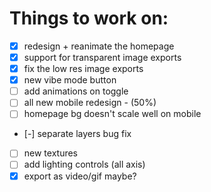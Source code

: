 # Things to work on:

- [x] redesign + reanimate the homepage
- [x] support for transparent image exports
- [x] fix the low res image exports
- [x] new vibe mode button
- [ ] add animations on toggle
- [ ] all new mobile redesign - (50%)
- [ ] homepage bg doesn't scale well on mobile
- [-] separate layers bug fix
- [ ] new textures
- [ ] add lighting controls (all axis)
- [x] export as video/gif maybe?
